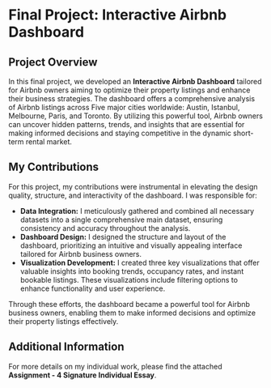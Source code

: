 # Final Project: Interactive Airbnb Dashboard

## Project Overview

In this final project, we developed an **Interactive Airbnb Dashboard** tailored for Airbnb owners aiming to optimize their property listings and enhance their business strategies. The dashboard offers a comprehensive analysis of Airbnb listings across Five major cities worldwide: Austin, Istanbul, Melbourne, Paris, and Toronto. By utilizing this powerful tool, Airbnb owners can uncover hidden patterns, trends, and insights that are essential for making informed decisions and staying competitive in the dynamic short-term rental market.

## My Contributions

For this project, my contributions were instrumental in elevating the design quality, structure, and interactivity of the dashboard. I was responsible for:

- **Data Integration:** I meticulously gathered and combined all necessary datasets into a single comprehensive main dataset, ensuring consistency and accuracy throughout the analysis.
- **Dashboard Design:** I designed the structure and layout of the dashboard, prioritizing an intuitive and visually appealing interface tailored for Airbnb business owners.
- **Visualization Development:** I created three key visualizations that offer valuable insights into booking trends, occupancy rates, and instant bookable listings. These visualizations include filtering options to enhance functionality and user experience.

Through these efforts, the dashboard became a powerful tool for Airbnb business owners, enabling them to make informed decisions and optimize their property listings effectively.

## Additional Information

For more details on my individual work, please find the attached **Assignment - 4 Signature Individual Essay**.
